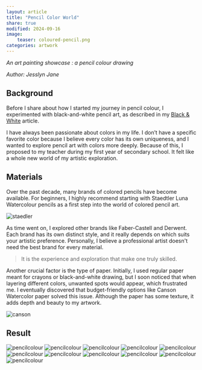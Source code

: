 ```yaml
---
layout: article
title: "Pencil Color World"
share: true
modified: 2024-09-16
image:
    teaser: coloured-pencil.png
categories: artwork
---
```


*An art painting showcase : a pencil colour drawing*

<i>Author: Jesslyn Jane</i>


## Background 

Before I share about how I started my journey in pencil colour, I experimented with black-and-white pencil art, as described in my [Black & White](https://jesslynnjane.github.io/artwork/black-white-world/) article.

I have always been passionate about colors in my life. I don’t have a specific favorite color because I believe every color has its own uniqueness, and I wanted to explore pencil art with colors more deeply. Because of this, I proposed to my teacher during my first year of secondary school. It felt like a whole new world of my artistic exploration.

## Materials

Over the past decade, many brands of colored pencils have become available. For beginners, I highly recommend starting with Staedtler Luna Watercolour pencils as a first step into the world of colored pencil art.

![staedler](/images/artwork/art_staedler_luna.PNG)

As time went on, I explored other brands like Faber-Castell and Derwent. Each brand has its own distinct style, and it really depends on which suits your artistic preference. Personally, I believe a professional artist doesn't need the best brand for every material.

> It is the experience and exploration that make one truly skilled.

Another crucial factor is the type of paper. Initially, I used regular paper meant for crayons or black-and-white drawing, but I soon noticed that when layering different colors, unwanted spots would appear, which frustrated me. I eventually discovered that budget-friendly options like Canson Watercolor paper solved this issue. Although the paper has some texture, it adds depth and beauty to my artwork.

![canson](/images/artwork/canson_watercolor.PNG)

## Result
![pencilcolour](/images/artwork/DSCF6640.JPG)
![pencilcolour](/images/artwork/DSCF6641.JPG)
![pencilcolour](/images/artwork/DSCF6642.JPG)
![pencilcolour](/images/artwork/DSCF6643.JPG)
![pencilcolour](/images/artwork/DSCF6644.JPG)
![pencilcolour](/images/artwork/DSCF6645.JPG)
![pencilcolour](/images/artwork/DSCF6693.jpg)
![pencilcolour](/images/artwork/DSCF6680.jpg)
![pencilcolour](/images/artwork/DSCF6688.jpg)
![pencilcolour](/images/artwork/DSCF6678.jpg)
![pencilcolour](/images/artwork/DSCF6610.jpg)
